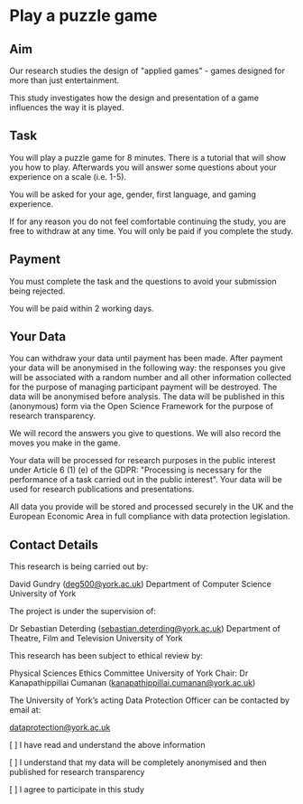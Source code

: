 Play a puzzle game
==================

Aim
---

Our research studies the design of "applied games" - games designed for more than just entertainment.

This study investigates how the design and presentation of a game influences the way it is played.

Task
----

You will play a puzzle game for 8 minutes. There is a tutorial that will show you how to play. Afterwards you will answer some questions about your experience on a scale (i.e. 1-5).

You will be asked for your age, gender, first language, and gaming experience.

If for any reason you do not feel comfortable continuing the study, you are free to withdraw at any time. You will only be paid if you complete the study.

Payment
-------

You must complete the task and the questions to avoid your submission being rejected.

You will be paid within 2 working days.

Your Data
-------

You can withdraw your data until payment has been made. After payment your data will be anonymised in the following way: the responses you give will be associated with a random number and all other information collected for the purpose of managing participant payment will be destroyed. The data will be anonymised before analysis. The data will be published in this (anonymous) form via the Open Science Framework for the purpose of research transparency.

We will record the answers you give to questions. We will also record the moves you make in the game.  

Your data will be processed for research purposes in the public interest under Article 6 (1) (e) of the GDPR: "Processing is necessary for the performance of a task carried out in the public interest". Your data will be used for research publications and presentations.

All data you provide will be stored and processed securely in the UK and the European Economic Area in full compliance with data protection legislation.

Contact Details
---------------

This research is being carried out by:

David Gundry (deg500@york.ac.uk)
Department of Computer Science
University of York

The project is under the supervision of:

Dr Sebastian Deterding (sebastian.deterding@york.ac.uk)
Department of Theatre, Film and Television
University of York 

This research has been subject to ethical review by:

Physical Sciences Ethics Committee
University of York
Chair: Dr Kanapathippillai Cumanan (kanapathippillai.cumanan@york.ac.uk)

The University of York’s acting Data Protection Officer can be contacted by email at:

dataprotection@york.ac.uk



[ ]  I have read and understand the above information 

[ ]  I understand that my data will be completely anonymised and then published for research transparency

[ ]  I agree to participate in this study